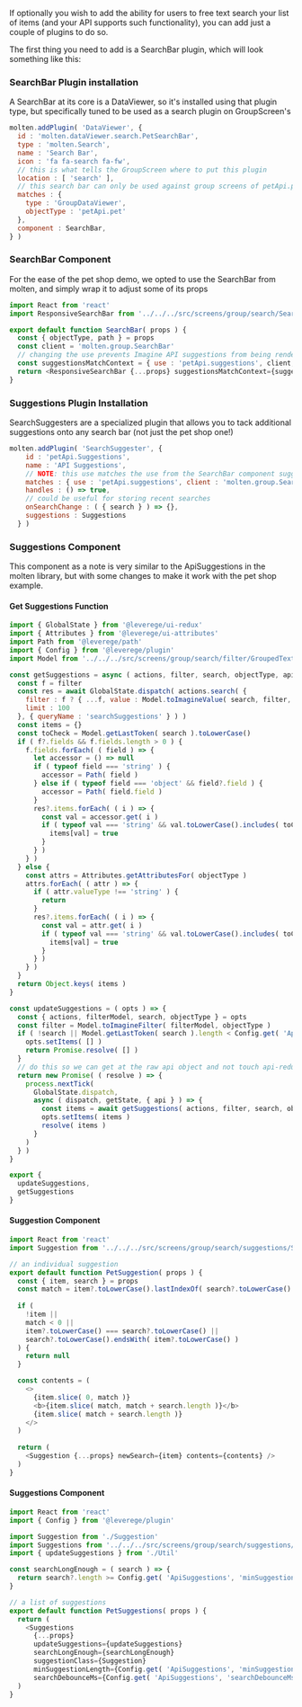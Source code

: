If optionally you wish to add the ability for users to free text search your list of items (and your API supports such functionality), you can add just a couple of plugins to do so.

The first thing you need to add is a SearchBar plugin, which will look something like this:

### SearchBar Plugin installation

A SearchBar at its core is a DataViewer, so it's installed using that plugin type, but specifically tuned to be used as a search plugin on GroupScreen's

```javascript
molten.addPlugin( 'DataViewer', {
  id : 'molten.dataViewer.search.PetSearchBar',
  type : 'molten.Search',
  name : 'Search Bar',
  icon : 'fa fa-search fa-fw',
  // this is what tells the GroupScreen where to put this plugin
  location : [ 'search' ],
  // this search bar can only be used against group screens of petApi.pet's
  matches : {
    type : 'GroupDataViewer',
    objectType : 'petApi.pet'
  },
  component : SearchBar,
} )
```

### SearchBar Component

For the ease of the pet shop demo, we opted to use the SearchBar from molten, and simply wrap it to adjust some of its props

```javascript
import React from 'react'
import ResponsiveSearchBar from '../../../src/screens/group/search/SearchBar'

export default function SearchBar( props ) {
  const { objectType, path } = props
  const client = 'molten.group.SearchBar'
  // changing the use prevents Imagine API suggestions from being rendered, which would break
  const suggestionsMatchContext = { use : 'petApi.suggestions', client, objectType, path }
  return <ResponsiveSearchBar {...props} suggestionsMatchContext={suggestionsMatchContext} />
}
```

### Suggestions Plugin Installation

SearchSuggesters are a specialized plugin that allows you to tack additional suggestions onto any search bar (not just the pet shop one!)

```javascript
molten.addPlugin( 'SearchSuggester', {
    id : 'petApi.Suggestions',
    name : 'API Suggestions',
    // NOTE: this use matches the use from the SearchBar component suggestionsMatchContext
    matches : { use : 'petApi.suggestions', client : 'molten.group.SearchBar' },
    handles : () => true,
    // could be useful for storing recent searches
    onSearchChange : ( { search } ) => {},
    suggestions : Suggestions
  } )
```

### Suggestions Component

This component as a note is very similar to the ApiSuggestions in the molten library, but with some changes to make it work with the
pet shop example.

#### Get Suggestions Function
```javascript
import { GlobalState } from '@leverege/ui-redux'
import { Attributes } from '@leverege/ui-attributes'
import Path from '@leverege/path'
import { Config } from '@leverege/plugin'
import Model from '../../../src/screens/group/search/filter/GroupedTextFilterModel'

const getSuggestions = async ( actions, filter, search, objectType, api ) => {
  const f = filter
  const res = await GlobalState.dispatch( actions.search( {
    filter : f ? { ...f, value : Model.toImagineValue( search, filter, objectType ) } : null,
    limit : 100
  }, { queryName : 'searchSuggestions' } ) )
  const items = {}
  const toCheck = Model.getLastToken( search ).toLowerCase()
  if ( f?.fields && f.fields.length > 0 ) {
    f.fields.forEach( ( field ) => {
      let accessor = () => null
      if ( typeof field === 'string' ) {
        accessor = Path( field ) 
      } else if ( typeof field === 'object' && field?.field ) {
        accessor = Path( field.field )
      }
      res?.items.forEach( ( i ) => {
        const val = accessor.get( i )
        if ( typeof val === 'string' && val.toLowerCase().includes( toCheck ) ) {
          items[val] = true
        }
      } )
    } )
  } else {
    const attrs = Attributes.getAttributesFor( objectType )
    attrs.forEach( ( attr ) => {
      if ( attr.valueType !== 'string' ) {
        return
      }
      res?.items.forEach( ( i ) => {
        const val = attr.get( i )
        if ( typeof val === 'string' && val.toLowerCase().includes( toCheck ) ) {
          items[val] = true
        }
      } )
    } )
  }
  return Object.keys( items )
}

const updateSuggestions = ( opts ) => {
  const { actions, filterModel, search, objectType } = opts
  const filter = Model.toImagineFilter( filterModel, objectType )
  if ( !search || Model.getLastToken( search ).length < Config.get( 'ApiSuggestions', 'minSuggestionLength', 3 ) ) {
    opts.setItems( [] )
    return Promise.resolve( [] )
  }
  // do this so we can get at the raw api object and not touch api-redux
  return new Promise( ( resolve ) => {
    process.nextTick(
      GlobalState.dispatch,
      async ( dispatch, getState, { api } ) => {
        const items = await getSuggestions( actions, filter, search, objectType, api )
        opts.setItems( items )
        resolve( items )
      }
    )
  } )
}

export {
  updateSuggestions,
  getSuggestions
}
```

#### Suggestion Component
```javascript
import React from 'react'
import Suggestion from '../../../src/screens/group/search/suggestions/Suggestion'

// an individual suggestion
export default function PetSuggestion( props ) {
  const { item, search } = props
  const match = item?.toLowerCase().lastIndexOf( search?.toLowerCase() )
  
  if (
    !item ||
    match < 0 ||
    item?.toLowerCase() === search?.toLowerCase() ||
    search?.toLowerCase().endsWith( item?.toLowerCase() )
  ) {
    return null
  }

  const contents = (
    <>
      {item.slice( 0, match )}
      <b>{item.slice( match, match + search.length )}</b>
      {item.slice( match + search.length )}
    </>
  )
    
  return (
    <Suggestion {...props} newSearch={item} contents={contents} />
  )
}

```

#### Suggestions Component

```javascript
import React from 'react'
import { Config } from '@leverege/plugin'

import Suggestion from './Suggestion'
import Suggestions from '../../../src/screens/group/search/suggestions/Suggestions'
import { updateSuggestions } from './Util'

const searchLongEnough = ( search ) => {
  return search?.length >= Config.get( 'ApiSuggestions', 'minSuggestionLength', 3 )
}

// a list of suggestions
export default function PetSuggestions( props ) {
  return (
    <Suggestions
      {...props}
      updateSuggestions={updateSuggestions}
      searchLongEnough={searchLongEnough}
      suggestionClass={Suggestion}
      minSuggestionLength={Config.get( 'ApiSuggestions', 'minSuggestionLength', 3 )}
      searchDebounceMs={Config.get( 'ApiSuggestions', 'searchDebounceMs', 100 )} />
  )
}
```
